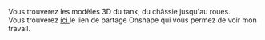 <p>Vous trouverez les modèles 3D du tank, du châssie jusqu'au roues.<br/>
Vous trouverez <a href="https://cad.onshape.com/documents/29475f88cb30b432ccc1cab9/w/a2ebf4db9098ca263dcf5bed/e/63d1c44178a9f2d052091fa9"> ici </a> le lien de partage Onshape qui vous permez de voir mon travail.</p>

